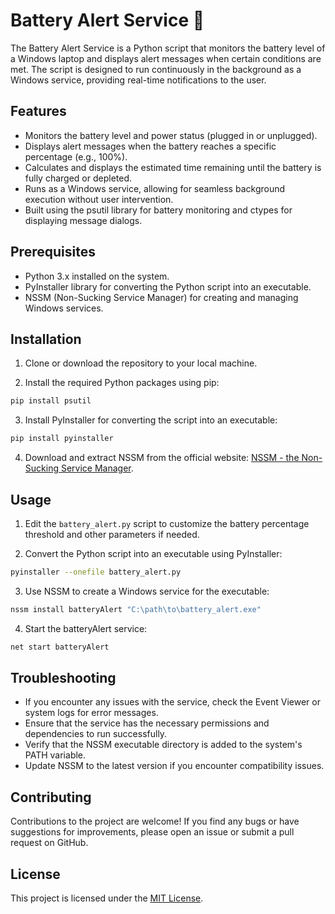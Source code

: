 
# Battery Alert Service 🔋

The Battery Alert Service is a Python script that monitors the battery level of a Windows laptop and displays alert messages when certain conditions are met. The script is designed to run continuously in the background as a Windows service, providing real-time notifications to the user.


## Features 

- Monitors the battery level and power status (plugged in or unplugged).
- Displays alert messages when the battery reaches a specific percentage (e.g., 100%).
- Calculates and displays the estimated time remaining until the battery is fully charged or depleted.
- Runs as a Windows service, allowing for seamless background execution without user intervention.
- Built using the psutil library for battery monitoring and ctypes for displaying message dialogs.


## Prerequisites
- Python 3.x installed on the system.
- PyInstaller library for converting the Python script into an executable.
- NSSM (Non-Sucking Service Manager) for creating and managing Windows services.

## Installation

1. Clone or download the repository to your local machine.

2. Install the required Python packages using pip:

```bash
pip install psutil
```

3. Install PyInstaller for converting the script into an executable:

```bash
pip install pyinstaller
```
4. Download and extract NSSM from the official website: [NSSM - the Non-Sucking Service Manager](https://nssm.cc/download).

    
## Usage

1. Edit the `battery_alert.py` script to customize the battery percentage threshold and other parameters if needed.

2. Convert the Python script into an executable using PyInstaller:

```bash
pyinstaller --onefile battery_alert.py
```

3. Use NSSM to create a Windows service for the executable:
```bash
nssm install batteryAlert "C:\path\to\battery_alert.exe"
```

4. Start the batteryAlert service:

```bash
net start batteryAlert
```

## Troubleshooting
- If you encounter any issues with the service, check the Event Viewer or system logs for error messages.
- Ensure that the service has the necessary permissions and dependencies to run successfully.
- Verify that the NSSM executable directory is added to the system's PATH variable.
- Update NSSM to the latest version if you encounter compatibility issues.

## Contributing
Contributions to the project are welcome! If you find any bugs or have suggestions for improvements, please open an issue or submit a pull request on GitHub.
## License

This project is licensed under the [MIT License](https://github.com/Mobinshahidi/battery-percentage/blob/master/LICENSE).

